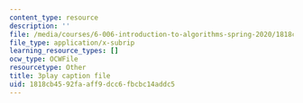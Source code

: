 ```yaml
---
content_type: resource
description: ''
file: /media/courses/6-006-introduction-to-algorithms-spring-2020/1818cb4592faaff9dcc6fbcbc14addc5_g0bXSXuLVb0.srt
file_type: application/x-subrip
learning_resource_types: []
ocw_type: OCWFile
resourcetype: Other
title: 3play caption file
uid: 1818cb45-92fa-aff9-dcc6-fbcbc14addc5
---
```

